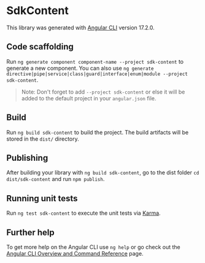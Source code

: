# SdkContent

This library was generated with [Angular CLI](https://github.com/angular/angular-cli) version 17.2.0.

## Code scaffolding

Run `ng generate component component-name --project sdk-content` to generate a new component. You can also use `ng generate directive|pipe|service|class|guard|interface|enum|module --project sdk-content`.
> Note: Don't forget to add `--project sdk-content` or else it will be added to the default project in your `angular.json` file. 

## Build

Run `ng build sdk-content` to build the project. The build artifacts will be stored in the `dist/` directory.

## Publishing

After building your library with `ng build sdk-content`, go to the dist folder `cd dist/sdk-content` and run `npm publish`.

## Running unit tests

Run `ng test sdk-content` to execute the unit tests via [Karma](https://karma-runner.github.io).

## Further help

To get more help on the Angular CLI use `ng help` or go check out the [Angular CLI Overview and Command Reference](https://angular.io/cli) page.
